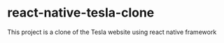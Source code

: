 # react-native-tesla-clone

This project is a clone of the Tesla website using react native framework

